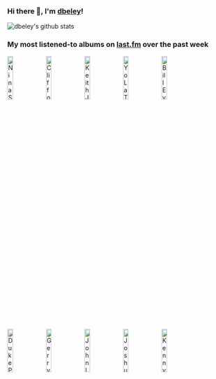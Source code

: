 ### Hi there 👋, I'm [dbeley](https://dbeley.ovh/en)!

![dbeley's github stats](https://github-readme-stats.vercel.app/api?username=dbeley)

### My most listened-to albums on [last.fm](https://www.last.fm/user/d_beley) over the past week

[<img src='https://lastfm.freetls.fastly.net/i/u/300x300/36ce8d02b77ef674d05fb4cca94a2706.jpg' width='16%' height='16%' alt='Nina Simone - I Put a Spell on You'>](https://www.last.fm/music/nina%2bsimone/i%2bput%2ba%2bspell%2bon%2byou)&nbsp;
[<img src='https://lastfm.freetls.fastly.net/i/u/300x300/a6fc1546ba776d3d70cf33a5fa1f5f77.jpg' width='16%' height='16%' alt='Clifford Brown & Max Roach - Study in Brown'>](https://www.last.fm/music/clifford%2bbrown%2b%2526%2bmax%2broach/study%2bin%2bbrown)&nbsp;
[<img src='https://lastfm.freetls.fastly.net/i/u/300x300/3ed82b659c3b1b4538960214c76311e0.jpg' width='16%' height='16%' alt='Keith Jarrett, Gary Peacock, Jack DeJohnette - After the Fall'>](https://www.last.fm/music/keith%2bjarrett%252c%2bgary%2bpeacock%252c%2bjack%2bdejohnette/after%2bthe%2bfall)&nbsp;
[<img src='https://lastfm.freetls.fastly.net/i/u/300x300/8c7dc3bcd774ede866f5b3c6b516036e.jpg' width='16%' height='16%' alt='Yo La Tengo - We Have Amnesia Sometimes'>](https://www.last.fm/music/yo%2bla%2btengo/we%2bhave%2bamnesia%2bsometimes)&nbsp;
[<img src='https://lastfm.freetls.fastly.net/i/u/300x300/76347a313393dac9a5f07ef115975d14.png' width='16%' height='16%' alt='Bill Evans - New Jazz Conceptions'>](https://www.last.fm/music/bill%2bevans/new%2bjazz%2bconceptions)&nbsp;
<br>
[<img src='https://lastfm.freetls.fastly.net/i/u/300x300/ac629af6a1369748e8716b46efb95fb5.jpg' width='16%' height='16%' alt='Duke Pearson - The Classic Albums Collection'>](https://www.last.fm/music/duke%2bpearson/the%2bclassic%2balbums%2bcollection)&nbsp;
[<img src='https://lastfm.freetls.fastly.net/i/u/300x300/84c83bff35de54ebbc37e53602951518.jpg' width='16%' height='16%' alt='Gerry Mulligan - Night Lights'>](https://www.last.fm/music/gerry%2bmulligan/night%2blights)&nbsp;
[<img src='https://lastfm.freetls.fastly.net/i/u/300x300/14090fc9b1ba415daeaf1b3ce5806634.jpg' width='16%' height='16%' alt='John Lewis - Grand Encounter: 2 Degrees East - 3 Degrees West'>](https://www.last.fm/music/john%2blewis/grand%2bencounter%253a%2b2%2bdegrees%2beast%2b-%2b3%2bdegrees%2bwest)&nbsp;
[<img src='https://lastfm.freetls.fastly.net/i/u/300x300/c3dd7709ea25bc8872649c7773e4d4d9.jpg' width='16%' height='16%' alt='Joshua Redman Quartet - Come What May'>](https://www.last.fm/music/joshua%2bredman%2bquartet/come%2bwhat%2bmay)&nbsp;
[<img src='https://lastfm.freetls.fastly.net/i/u/300x300/f6a65a432bced2dedd46c100c98eed38.jpg' width='16%' height='16%' alt='Kenny Barron Trio - Green Chimneys'>](https://www.last.fm/music/kenny%2bbarron%2btrio/green%2bchimneys)&nbsp;
<br>
